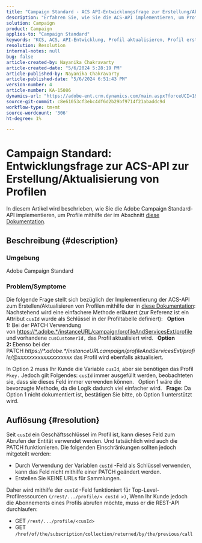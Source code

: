 ```yaml
---
title: "Campaign Standard - ACS API-Entwicklungsfrage zur Erstellung/Aktualisierung von Profilen"
description: "Erfahren Sie, wie Sie die ACS-API implementieren, um Profile mithilfe von PATCH und cusId-Geschäftsschlüssel zu erstellen/zu aktualisieren, wie in der Dokumentation beschrieben."
solution: Campaign
product: Campaign
applies-to: "Campaign Standard"
keywords: "KCS, ACS, API-Entwicklung, Profil aktualisieren, Profil erstellen, Kampagnenstandard"
resolution: Resolution
internal-notes: null
bug: false
article-created-by: Nayanika Chakravarty
article-created-date: "5/6/2024 5:28:19 PM"
article-published-by: Nayanika Chakravarty
article-published-date: "5/6/2024 6:51:43 PM"
version-number: 4
article-number: KA-15086
dynamics-url: "https://adobe-ent.crm.dynamics.com/main.aspx?forceUCI=1&pagetype=entityrecord&etn=knowledgearticle&id=826c6205-ce0b-ef11-9f8a-6045bd0065b6"
source-git-commit: c8e61053cf3ebc4df6d2b29bf9714f21abaddc9d
workflow-type: tm+mt
source-wordcount: '306'
ht-degree: 1%

---
```


# Campaign Standard: Entwicklungsfrage zur ACS-API zur Erstellung/Aktualisierung von Profilen


In diesem Artikel wird beschrieben, wie Sie die Adobe Campaign Standard-API implementieren, um Profile mithilfe der im Abschnitt [diese Dokumentation](https://experienceleague.adobe.com/docs/campaign-standard/using/working-with-apis/managing-profiles/updating-profiles.html?lang=en).

## Beschreibung {#description}


### Umgebung

Adobe Campaign Standard

### Problem/Symptome

Die folgende Frage stellt sich bezüglich der Implementierung der ACS-API zum Erstellen/Aktualisieren von Profilen mithilfe der in [diese Dokumentation](https://experienceleague.adobe.com/docs/campaign-standard/using/working-with-apis/managing-profiles/updating-profiles.html?lang=en): Nachstehend wird eine einfachere Methode erläutert (zur Referenz ist ein Attribut `cusId` wurde als Schlüssel in der Profiltabelle definiert):
 
<b>Option 1:</b> Bei der PATCH Verwendung von [https://\*.adobe.\*/instanceURL/campaign/profileAndServicesExt/profile](https://na01.safelinks.protection.outlook.com/?url=https://mc.adobe.io/unilever-mkt-stage1/campaign/profileAndServicesExt/profile&amp;amp;data=02%7c01%7c%7c7ae64aa57f294ebc9d7d08d4bd48ea2f%7cfa7b1b5a7b34438794aed2c178decee1%7c0%7c0%7c636341568263078022&amp;amp;sdata=EVqAIvzLyFYiHf18eFGtnFm9ya/lLg2YfH5T3xer/9E%3D&amp;amp;reserved=0) und vorhandene `cusCustomerId,` das Profil aktualisiert wird.
 
<b>Option 2: </b>Ebenso bei der PATCH *https://\*.adobe.\*/instanceURLcampaign/profileAndServicesExt/profile/@xxxxxxxxxxxxxxxxxxx* das Profil wird ebenfalls aktualisiert.

In Option 2 muss Ihr Kunde die Variable `cusId`, aber sie benötigen das Profil `Pkey.` Jedoch gilt Folgendes: `cusId` immer ausgefüllt werden, beobachteten sie, dass sie dieses Feld immer verwenden können.
 
Option 1 wäre die bevorzugte Methode, da die Logik dadurch viel einfacher wird.
 
<b>Frage:</b> Da Option 1 nicht dokumentiert ist, bestätigen Sie bitte, ob Option 1 unterstützt wird.


## Auflösung {#resolution}


Seit `cusId` ein Geschäftsschlüssel im Profil ist, kann dieses Feld zum Abrufen der Entität verwendet werden. Und tatsächlich wird auch die PATCH funktionieren. Die folgenden Einschränkungen sollten jedoch mitgeteilt werden:

- Durch Verwendung der Variablen `cusId` -Feld als Schlüssel verwenden, kann das Feld nicht mithilfe einer PATCH geändert werden.
- Erstellen Sie KEINE URLs für Sammlungen.


Daher wird mithilfe der `cusId` -Feld funktioniert für Top-Level-Profilressourcen `(/rest/.../profile/< cusId >)`<b>, </b>Wenn Ihr Kunde jedoch die Abonnements eines Profils abrufen möchte, muss er die REST-API durchlaufen:

- GET `/rest/.../profile/<cusId>`
- GET `/href/of/the/subscription/collection/returned/by/the/previous/call`

